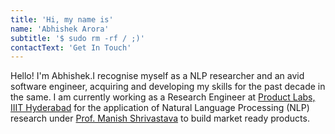 ```yaml
---
title: 'Hi, my name is'
name: 'Abhishek Arora'
subtitle: '$ sudo rm -rf / ;)'
contactText: 'Get In Touch'
---
```


Hello! I'm Abhishek.I recognise myself as a NLP researcher and an avid software engineer, acquiring and developing my skills for the past decade in the same. I am currently working as a Research Engineer at [Product Labs, IIIT Hyderabad](https://www.iiit.ac.in/) for the application of Natural Language Processing (NLP) research under [Prof. Manish Shrivastava](https://scholar.google.co.in/citations?user=sIvMnGQAAAAJ&hl=en) to build market ready products.
